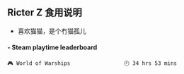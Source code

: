 ## Ricter Z 食用说明
- 喜欢猫猫，是个冇猫孤儿

<!-- steam-box start -->
#### - Steam playtime leaderboard
```text
🎮 World of Warships                 🕘 34 hrs 53 mins
```
<!-- Powered by https://github.com/YouEclipse/steam-box . -->
<!-- steam-box end -->

